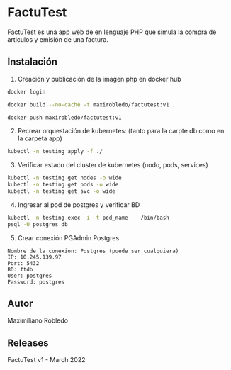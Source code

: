 # FactuTest
FactuTest es una app web de en lenguaje PHP que simula la compra de articulos y emisión de una factura.

## Instalación

1. Creación y publicación de la imagen php en docker hub
``` bash
docker login

docker build --no-cache -t maxirobledo/factutest:v1 .

docker push maxirobledo/factutest:v1
```

2. Recrear orquestación de kubernetes: (tanto para la carpte db como en la carpeta app)
```bash
kubectl -n testing apply -f ./
```

3. Verificar estado del cluster de kubernetes (nodo, pods, services)
```bash
kubectl -n testing get nodes -o wide
kubectl -n testing get pods -o wide
kubectl -n testing get svc -o wide
```

4. Ingresar al pod de postgres y verificar BD
```bash
kubectl -n testing exec -i -t pod_name -- /bin/bash
psql -U postgres db
```

5. Crear conexión PGAdmin Postgres
```
Nombre de la conexion: Postgres (puede ser cualquiera)
IP: 10.245.139.97
Port: 5432
BD: ftdb
User: postgres
Password: postgres
```
## Autor
Maximiliano Robledo

## Releases
FactuTest v1 - March 2022